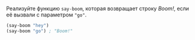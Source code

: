 
Реализуйте функцию `say-boom`, которая возвращает строку _Boom!_, если её вызвали с параметром `"go"`.

```scheme
(say-boom "hey")
(say-boom "go") ; "Boom!"
```
